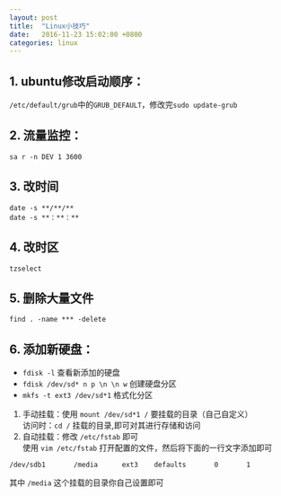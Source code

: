 ```yaml
---
layout: post
title:  "Linux小技巧"
date:   2016-11-23 15:02:00 +0800
categories: linux
---
```

## 1. ubuntu修改启动顺序：

`/etc/default/grub`中的`GRUB_DEFAULT`，修改完`sudo update-grub`

## 2. 流量监控：

`sa r -n DEV 1 3600`

## 3. 改时间

```
date -s **/**/**
date -s **：**：**
```

## 4. 改时区

`tzselect`

## 5. 删除大量文件

`find . -name *** -delete` 

## 6. 添加新硬盘：

* `fdisk -l` 查看新添加的硬盘
* `fdisk /dev/sd* n p \n \n w` 创建硬盘分区
* `mkfs -t ext3 /dev/sd*1` 格式化分区
1. 手动挂载：使用 `mount /dev/sd*1 /` 要挂载的目录（自己自定义）  
访问时：`cd /` 挂载的目录,即可对其进行存储和访问
2. 自动挂载：修改 `/etc/fstab` 即可  
使用 `vim /etc/fstab` 打开配置的文件，然后将下面的一行文字添加即可  

```
/dev/sdb1       /media      ext3    defaults       0       1
```

其中 `/media` 这个挂载的目录你自己设置即可
